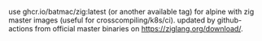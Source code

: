 

use ghcr.io/batmac/zig:latest (or another available tag) for alpine with zig master images (useful for crosscompiling/k8s/ci). updated by github-actions from official master binaries on https://ziglang.org/download/.
